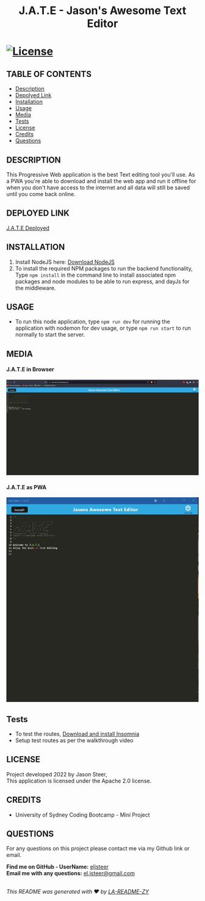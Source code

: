   <h1 align="center">J.A.T.E - Jason's Awesome Text Editor<h1>

  [![License](https://img.shields.io/badge/License-Apache_2.0-blue.svg)](https://opensource.org/licenses/Apache-2.0)

  ## TABLE OF CONTENTS
  - [Description](#description)
  - [Depolyed Link](#deployed-link)
  - [Installation](#Installation)
  - [Usage](#Usage)
  - [Media](#Media)
  - [Tests](#Tests)
  - [License](#License)
  - [Credits](#Credits)
  - [Questions](#Questions)

  ## DESCRIPTION
  This Progressive Web application is the best Text editing tool you'll use. As a PWA you're able to download and install the web app and run it offline for when you don't have access to the internet and all data will still be saved until you come back online.

  ## DEPLOYED LINK
  [J.A.T.E Deployed](https://text-edi-tor.herokuapp.com/)
  
  ## INSTALLATION
  1. Install NodeJS here: [Download NodeJS](https://nodejs.org/en/download/)
  2. To install the required NPM packages to run the backend functionality, Type `npm install` in the command line to install associated npm packages and node modules to be able to run express, and dayJs for the middleware.

  ## USAGE
  * To run this node application, type `npm run dev` for running the application with nodemon for dev usage, or type `npm run start` to run normally to start the server.

  ## MEDIA
  #### J.A.T.E in Browser
  ![J.A.T.E - Website](./client/src/images/jate_website.jpg)
  <br />
  #### J.A.T.E as PWA
  ![J.A.T.E - PWA](./client/src/images/jate_PWA.jpg)

  ## Tests
  * To test the routes, [Download and install Insomnia](https://insomnia.rest/download)
  * Setup test routes as per the walkthrough video
  
  ## LICENSE
  Project developed 2022 by Jason Steer,<br />
  This application is licensed under the Apache 2.0 license.

  ## CREDITS
  - University of Sydney Coding Bootcamp - Mini Project 

  ## QUESTIONS
  For any questions on this project please contact me via my Github link or email.<br />

  **Find me on GitHub - UserName:** [eljsteer](https://github.com/eljsteer)<br />
  **Email me with any questions:** el.jsteer@gmail.com<br />
  <br />
  
  _This README was generated with ❤️ by [LA-README-ZY](https://github.com/eljsteer/LA-README-ZY)_